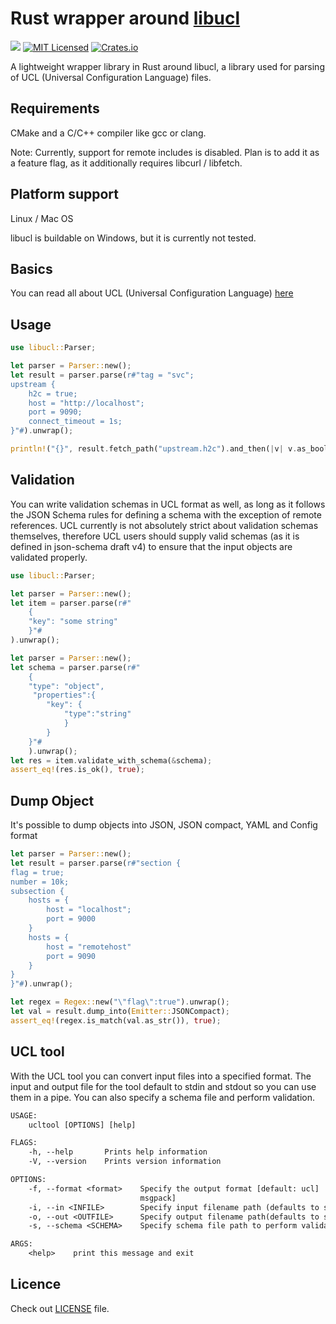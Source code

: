 # Rust wrapper around [libucl][libucl]

![](https://github.com/draft6/libucl-rs/workflows/Build/badge.svg)
[![MIT Licensed](https://img.shields.io/badge/Licence-MIT-blue.svg)](https://opensource.org/licenses/MIT)
[![Crates.io](https://img.shields.io/crates/v/libucl)](https://crates.io/crates/libucl)

A lightweight wrapper library in Rust around libucl, a library used for parsing of UCL (Universal Configuration Language) files.
## Requirements
CMake and a C/C++ compiler like gcc or clang.

Note: Currently, support for remote includes is disabled. Plan is to add it as a feature flag, as it additionally requires libcurl / libfetch.
## Platform support
Linux / Mac OS

libucl is buildable on Windows, but it is currently not tested.
## Basics
You can read all about UCL (Universal Configuration Language) [here][libucldoc] 
## Usage

```rust
use libucl::Parser;

let parser = Parser::new();
let result = parser.parse(r#"tag = "svc";
upstream {
    h2c = true;
    host = "http://localhost";
    port = 9090;
    connect_timeout = 1s;
}"#).unwrap();

println!("{}", result.fetch_path("upstream.h2c").and_then(|v| v.as_bool()));

```

## Validation
You can write validation schemas in UCL format as well,
as long as it follows the JSON Schema rules for defining a schema with the exception of remote references.
UCL currently is not absolutely strict about validation schemas themselves, 
therefore UCL users should supply valid schemas (as it is defined in json-schema draft v4) to ensure that the input objects are validated properly.
```rust
use libucl::Parser;

let parser = Parser::new();
let item = parser.parse(r#"
    {
    "key": "some string"
    }"#
).unwrap();

let parser = Parser::new();
let schema = parser.parse(r#"
    {
    "type": "object",
     "properties":{
        "key": {
            "type":"string"
            }
        }
    }"#
    ).unwrap();
let res = item.validate_with_schema(&schema);
assert_eq!(res.is_ok(), true);

```
## Dump Object
It's possible to dump objects into JSON, JSON compact, YAML and Config format

```rust
let parser = Parser::new();
let result = parser.parse(r#"section {
flag = true;
number = 10k;
subsection {
    hosts = {
        host = "localhost";
        port = 9000
    }
    hosts = {
        host = "remotehost"
        port = 9090
    }
}
}"#).unwrap();

let regex = Regex::new("\"flag\":true").unwrap();
let val = result.dump_into(Emitter::JSONCompact);
assert_eq!(regex.is_match(val.as_str()), true);
```

## UCL tool
With the UCL tool you can convert input files into a specified format. The input and output file for the tool default to stdin and stdout so you can use them in a pipe.
You can also specify a schema file and perform validation.
```dtd
USAGE:
    ucltool [OPTIONS] [help]

FLAGS:
    -h, --help       Prints help information
    -V, --version    Prints version information

OPTIONS:
    -f, --format <format>    Specify the output format [default: ucl]  [possible values: ucl, json, json_compact, yaml,
                             msgpack]
    -i, --in <INFILE>        Specify input filename path (defaults to standard input)
    -o, --out <OUTFILE>      Specify output filename path(defaults to standard output)
    -s, --schema <SCHEMA>    Specify schema file path to perform validation

ARGS:
    <help>    print this message and exit

```

## Licence

Check out [LICENSE](LICENSE) file.

[libucl]: https://github.com/vstakhov/libucl "Universal configuration library parser"
[libucldoc]: https://github.com/vstakhov/libucl#introduction "UCL introduction"
